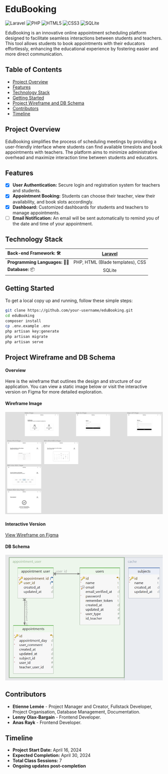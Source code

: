 # EduBooking

![Laravel](https://img.shields.io/badge/Laravel-v8-red)
![PHP](https://img.shields.io/badge/PHP-%5E7.4-blue)
![HTML5](https://img.shields.io/badge/HTML5_(Blade)-orange)
![CSS3](https://img.shields.io/badge/CSS3_(Styled_Components)-blue)
![SQLite](https://img.shields.io/badge/SQLite-v3-lightgrey)

EduBooking is an innovative online appointment scheduling platform designed to facilitate seamless interactions between students and teachers. This tool allows students to book appointments with their educators effortlessly, enhancing the educational experience by fostering easier and more direct communication.

## Table of Contents

- [Project Overview](#project-overview)
- [Features](#features)
- [Technology Stack](#technology-stack)
- [Getting Started](#getting-started)
- [Project Wireframe and DB Schema](#project-wireframe-and-db-schema)
- [Contributors](#contributors)
- [Timeline](#timeline)

## Project Overview

EduBooking simplifies the process of scheduling meetings by providing a user-friendly interface where students can find available timeslots and book appointments with teachers. The platform aims to minimize administrative overhead and maximize interaction time between students and educators.

## Features

- [X] **User Authentication:** Secure login and registration system for teachers and students.
- [X] **Appointment Booking:** Students can choose their teacher, view their availability, and book slots accordingly.
- [X] **Dashboard:** Customized dashboards for students and teachers to manage appointments.
- [ ] **Email Notification:** An email will be sent automatically to remind you of the date and time of your appointment.

## Technology Stack

| **Back-end Framework:** 🛠️ | [Laravel](https://laravel.com/) |
|:---------------------------|:-------------------------------:|
| **Programming Languages:** ✍🏻 | PHP, HTML (Blade templates), CSS |
| **Database:** 📦             | SQLite                          |

## Getting Started

To get a local copy up and running, follow these simple steps:

```bash
git clone https://github.com/your-username/eduBooking.git
cd eduBooking
composer install
cp .env.example .env
php artisan key:generate
php artisan migrate
php artisan serve
```

## Project Wireframe and DB Schema

#### Overview

Here is the wireframe that outlines the design and structure of our application. You can view a static image below or visit the interactive version on Figma for more detailed exploration.

#### Wireframe Image

![Wireframe](Logo-and-images/wireFrame.png)

#### Interactive Version

[View Wireframe on Figma](https://www.figma.com/file/7uCx0zqfxcI8853Z9kyoHf/Projet-B2-DEV?type=design&node-id=0-1&mode=design&t=acMQupP4mp7VBsdG-0)

#### DB Schema

![Wireframe](Logo-and-images/Shema-DB.png)

## Contributors

- **Etienne Lemée** - Project Manager and Creator, Fullstack Developer, Project Organisation, Database Management, Documentation.
- **Lenny Olax-Bargain** - Frontend Developer.
- **Anas Rayk** - Frontend Developer.

## Timeline

- **Project Start Date:** April 16, 2024
- **Expected Completion:** April 30, 2024
- **Total Class Sessions:** 7
- **Ongoing updates post-completion**
